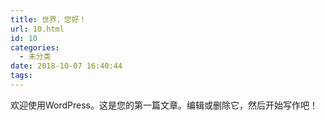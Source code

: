 ```yaml
---
title: 世界，您好！
url: 10.html
id: 10
categories:
  - 未分类
date: 2018-10-07 16:40:44
tags:
---
```


欢迎使用WordPress。这是您的第一篇文章。编辑或删除它，然后开始写作吧！